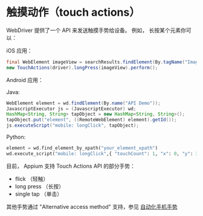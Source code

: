 # 触摸动作（touch actions）


WebDriver 提供了一个 API 来发送触摸手势给设备。
例如， 长按某个元素你可以：

iOS 应用：

```java
final WebElement imageView = searchResults.findElement(By.tagName("ImageView"));
new TouchActions(driver).longPress(imageView).perform();
```

Android 应用：

Java:
```java
WebElement element = wd.findElement(By.name("API Demo"));
JavascriptExecutor js = (JavascriptExecutor) wd;
HashMap<String, String> tapObject = new HashMap<String, String>();
tapObject.put("element", ((RemoteWebElement) element).getId());
js.executeScript("mobile: longClick", tapObject);
```

Python:
```python
element = wd.find_element_by_xpath("your_element_xpath")
wd.execute_script("mobile: longClick",{ "touchCount": 1, "x": 0, "y": 300, "element":element.id })
```

目前， Appium 支持 Touch Actions API 的部分手势：

* flick （轻触）
* long press （长按）
* single tap （单击）

其他手势通过 "Alternative access method" 支持，参见 [自动化手机手势](gestures.cn.md)
